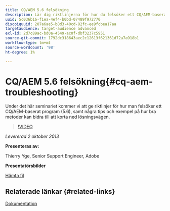 ```yaml
---
title: CQ/AEM 5.6 felsökning
description: Lär dig riktlinjerna för hur du felsöker ett CQ/AEM-baserat program (5.6), tillsammans med några metodtips och några exempel på hur bra metoder kan hjälpa dig att korta ned lösningsvägen.
uuid: 5c036b16-f1ea-4ef4-b0bd-07489f972770
discoiquuid: 207a6ae5-b8d3-40cd-82fc-ee9fcbea17aa
targetaudience: target-audience advanced
exl-id: 2d7c89ac-bd0a-4549-ac0f-dbf3237c5951
source-git-commit: 1792dc318643aec2c12613f621361d72a7a918b1
workflow-type: tm+mt
source-wordcount: '98'
ht-degree: 1%

---
```


# CQ/AEM 5.6 felsökning{#cq-aem-troubleshooting}

Under det här seminariet kommer vi att ge riktlinjer för hur man felsöker ett CQ/AEM-baserat program (5.6), samt några tips och exempel på hur bra metoder kan bidra till att korta ned lösningsvägen.

>[!VIDEO](https://video.tv.adobe.com/v/19571/?quality=9)

*Levererad 2 oktober 2013*

**Presenteras av:**

Thierry Yge, Senior Support Engineer, Adobe

**Presentatörsbilder**

[Hämta fil](assets/gems-cq-troubleshoot-ppt-2.pdf)

## Relaterade länkar {#related-links}

[Dokumentation](https://docs.adobe.com/docs/en/cq/current/howto/troubleshoot.html)
